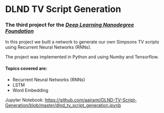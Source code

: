 #  DLND TV Script Generation

### The third project for the [_**Deep Learning Nanodegree Foundation**_](https://www.udacity.com/course/deep-learning-nanodegree-foundation--nd101)


In this project we built a network to generate our own Simpsons TV scripts using Recurrent Neural Networks (RNNs).

The project was implemented in Python and using Numby and Tensorflow.

#### Topics covered are:

- Recurrent Neural Networks (RNNs)
- LSTM
- Word Embedding

Jupyter Notebook: https://github.com/aajrami/DLND-TV-Script-Generation/blob/master/dlnd_tv_script_generation.ipynb
